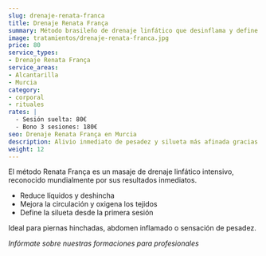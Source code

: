 ```yaml
---
slug: drenaje-renata-franca
title: Drenaje Renata França
summary: Método brasileño de drenaje linfático que desinflama y define contornos.
image: tratamientos/drenaje-renata-franca.jpg
price: 80
service_types:
- Drenaje Renata França
service_areas:
- Alcantarilla
- Murcia
category:
- corporal
- rituales
rates: |
  - Sesión suelta: 80€
  - Bono 3 sesiones: 180€
seo: Drenaje Renata França en Murcia
description: Alivio inmediato de pesadez y silueta más afinada gracias a maniobras precisas y ritmo constante.
weight: 12
---
```


El método Renata França es un masaje de drenaje linfático intensivo, reconocido mundialmente por sus resultados inmediatos.

- Reduce líquidos y deshincha
- Mejora la circulación y oxigena los tejidos
- Define la silueta desde la primera sesión

Ideal para piernas hinchadas, abdomen inflamado o sensación de pesadez.

*Infórmate sobre nuestras formaciones para profesionales*

